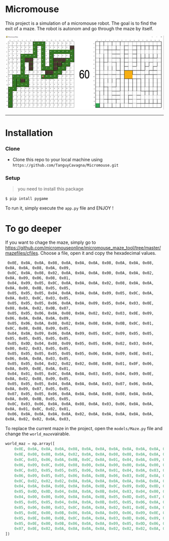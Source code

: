 # Micromouse

This project is a simulation of a micromouse robot. The goal is to find the exit of a maze. The robot is autonom and go through the maze by itself.

![Maze](https://github.com/TanguyCavagna/Micromouse/blob/master/img/maze.png)

<hr>

# Installation

### Clone
 - Clone this repo to your local machine using ```https://github.com/TanguyCavagna/Micromouse.git```

### Setup

> you need to install this package

```
$ pip intall pygame
```

To run it, simply execute the ```app.py``` file and ENJOY !

# To go deeper

If you want to chage the maze, simply go to https://github.com/micromouseonline/micromouse_maze_tool/tree/master/mazefiles/cfiles.
Choose a file, open it and copy the hexadecimal values.
```
 0x0E, 0x0A, 0x0A, 0x08, 0x0A, 0x0A, 0x0A, 0x08, 0x0A, 0x0A, 0x08, 0x0A, 0x0A, 0x08, 0x0A, 0x09,
 0x0C, 0x0A, 0x08, 0x02, 0x0A, 0x0A, 0x0A, 0x00, 0x0A, 0x0A, 0x02, 0x0A, 0x09, 0x06, 0x08, 0x01,
 0x04, 0x09, 0x05, 0x0C, 0x0A, 0x0A, 0x0A, 0x02, 0x08, 0x0A, 0x0A, 0x0A, 0x00, 0x0B, 0x05, 0x05,
 0x05, 0x05, 0x05, 0x04, 0x0A, 0x0A, 0x0A, 0x09, 0x05, 0x0C, 0x0A, 0x0A, 0x03, 0x0C, 0x03, 0x05,
 0x05, 0x05, 0x05, 0x06, 0x0A, 0x0A, 0x09, 0x05, 0x04, 0x03, 0x0E, 0x08, 0x0A, 0x02, 0x0B, 0x07,
 0x05, 0x05, 0x06, 0x0A, 0x08, 0x0A, 0x02, 0x02, 0x03, 0x0E, 0x09, 0x06, 0x0A, 0x0A, 0x0A, 0x09,
 0x05, 0x06, 0x0A, 0x08, 0x02, 0x0A, 0x08, 0x0A, 0x0B, 0x0C, 0x01, 0x0C, 0x08, 0x08, 0x09, 0x05,
 0x04, 0x0A, 0x09, 0x06, 0x0A, 0x09, 0x05, 0x0C, 0x09, 0x05, 0x05, 0x05, 0x05, 0x05, 0x05, 0x05,
 0x05, 0x0D, 0x04, 0x08, 0x09, 0x05, 0x05, 0x06, 0x02, 0x03, 0x04, 0x00, 0x02, 0x03, 0x05, 0x05,
 0x05, 0x05, 0x05, 0x05, 0x05, 0x05, 0x06, 0x0A, 0x09, 0x0E, 0x01, 0x06, 0x0A, 0x0A, 0x03, 0x05,
 0x05, 0x05, 0x04, 0x02, 0x02, 0x02, 0x08, 0x08, 0x01, 0x0F, 0x06, 0x0A, 0x09, 0x0E, 0x0A, 0x01,
 0x04, 0x01, 0x05, 0x0C, 0x0A, 0x0A, 0x03, 0x05, 0x04, 0x09, 0x0E, 0x0A, 0x02, 0x08, 0x09, 0x05,
 0x05, 0x05, 0x05, 0x04, 0x0A, 0x0A, 0x0A, 0x03, 0x07, 0x06, 0x0A, 0x0A, 0x09, 0x07, 0x05, 0x05,
 0x07, 0x05, 0x05, 0x06, 0x0A, 0x0A, 0x0A, 0x08, 0x08, 0x0A, 0x0A, 0x0A, 0x00, 0x0B, 0x05, 0x05,
 0x0C, 0x03, 0x06, 0x0A, 0x0A, 0x08, 0x0A, 0x03, 0x06, 0x0A, 0x0A, 0x0A, 0x01, 0x0C, 0x02, 0x01,
 0x06, 0x0A, 0x0A, 0x0A, 0x0A, 0x02, 0x0A, 0x0A, 0x0A, 0x0A, 0x0A, 0x0A, 0x02, 0x02, 0x0A, 0x03,
```

To replace the current maze in the project, open the ```models/Maze.py``` file and change the ```world_maze```vairable.
```python
world_maz = np.array([
    0x0E, 0x0A, 0x0A, 0x0A, 0x08, 0x0A, 0x0A, 0x0A, 0x0A, 0x0A, 0x0A, 0x0A, 0x08, 0x0A, 0x0A, 0x0B,
    0x0E, 0x08, 0x08, 0x0A, 0x02, 0x0A, 0x0A, 0x08, 0x08, 0x0A, 0x0A, 0x0A, 0x02, 0x08, 0x08, 0x0B,
    0x0C, 0x03, 0x06, 0x0A, 0x0B, 0x0C, 0x0A, 0x01, 0x04, 0x0A, 0x09, 0x0E, 0x0A, 0x03, 0x06, 0x09,
    0x06, 0x09, 0x0C, 0x08, 0x08, 0x00, 0x0A, 0x00, 0x00, 0x0A, 0x00, 0x08, 0x08, 0x09, 0x0C, 0x03,
    0x0C, 0x03, 0x05, 0x05, 0x05, 0x06, 0x0A, 0x01, 0x04, 0x0A, 0x03, 0x05, 0x05, 0x05, 0x06, 0x09,
    0x06, 0x09, 0x05, 0x05, 0x06, 0x0A, 0x0B, 0x06, 0x03, 0x0E, 0x0A, 0x03, 0x05, 0x05, 0x0C, 0x03,
    0x0C, 0x02, 0x02, 0x02, 0x0A, 0x0A, 0x0A, 0x0A, 0x0A, 0x0A, 0x0A, 0x0A, 0x02, 0x02, 0x02, 0x09,
    0x04, 0x0A, 0x0A, 0x08, 0x0A, 0x0A, 0x0B, 0x0C, 0x09, 0x0D, 0x0D, 0x0D, 0x0D, 0x0D, 0x0D, 0x05,
    0x05, 0x0D, 0x0D, 0x04, 0x0A, 0x0A, 0x0B, 0x04, 0x03, 0x04, 0x00, 0x00, 0x00, 0x00, 0x00, 0x01,
    0x04, 0x00, 0x00, 0x00, 0x0A, 0x0A, 0x0B, 0x05, 0x0D, 0x05, 0x07, 0x07, 0x07, 0x07, 0x07, 0x05,
    0x05, 0x05, 0x05, 0x04, 0x0A, 0x0A, 0x0B, 0x05, 0x05, 0x06, 0x0A, 0x0A, 0x0A, 0x08, 0x0B, 0x05,
    0x05, 0x06, 0x00, 0x03, 0x0C, 0x0A, 0x0A, 0x02, 0x01, 0x0E, 0x0A, 0x09, 0x0E, 0x00, 0x0B, 0x05,
    0x05, 0x0E, 0x00, 0x0B, 0x06, 0x0A, 0x0A, 0x09, 0x06, 0x09, 0x0E, 0x01, 0x0E, 0x00, 0x0B, 0x05,
    0x05, 0x0E, 0x00, 0x0B, 0x0C, 0x0A, 0x0A, 0x03, 0x0D, 0x06, 0x09, 0x05, 0x0E, 0x00, 0x0B, 0x05,
    0x05, 0x0E, 0x00, 0x0B, 0x06, 0x0A, 0x0A, 0x09, 0x05, 0x0D, 0x06, 0x01, 0x0E, 0x00, 0x0B, 0x05,
    0x07, 0x0E, 0x02, 0x0A, 0x0A, 0x0A, 0x0A, 0x02, 0x02, 0x02, 0x0A, 0x02, 0x0A, 0x02, 0x0B, 0x07,
])
```